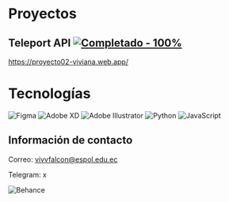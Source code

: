 # Proyectos
## Teleport API <a href="https://"><img src="https://img.shields.io/static/v1?label=Completado&message=100%25&color=2ea44f" alt="Completado - 100%"></a>
https://proyecto02-viviana.web.app/

# Tecnologías
![Figma](https://img.shields.io/badge/figma-%23F24E1E.svg?style=for-the-badge&logo=figma&logoColor=white)
![Adobe XD](https://img.shields.io/badge/Adobe%20XD-470137?style=for-the-badge&logo=Adobe%20XD&logoColor=#FF61F6)
![Adobe Illustrator](https://img.shields.io/badge/adobe%20illustrator-%23FF9A00.svg?style=for-the-badge&logo=adobe%20illustrator&logoColor=white)
![Python](https://img.shields.io/badge/python-3670A0?style=for-the-badge&logo=python&logoColor=ffdd54)
![JavaScript](https://img.shields.io/badge/javascript-%23323330.svg?style=for-the-badge&logo=javascript&logoColor=%23F7DF1E)

## Información de contacto
Correo: vivvfalcon@espol.edu.ec

Telegram: x

![Behance](https://img.shields.io/badge/Behance-1769ff?style=for-the-badge&logo=behance&logoColor=white)
